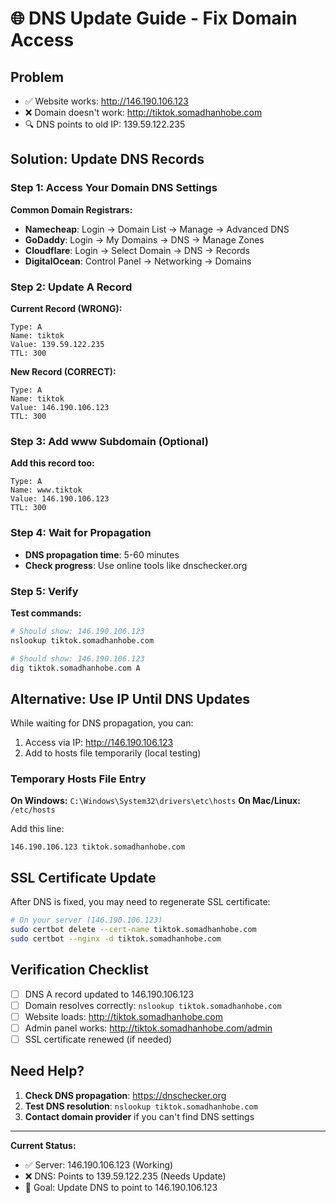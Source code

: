 # 🌐 DNS Update Guide - Fix Domain Access

## Problem
- ✅ Website works: http://146.190.106.123
- ❌ Domain doesn't work: http://tiktok.somadhanhobe.com
- 🔍 DNS points to old IP: 139.59.122.235

## Solution: Update DNS Records

### Step 1: Access Your Domain DNS Settings

**Common Domain Registrars:**
- **Namecheap**: Login → Domain List → Manage → Advanced DNS
- **GoDaddy**: Login → My Domains → DNS → Manage Zones
- **Cloudflare**: Login → Select Domain → DNS → Records
- **DigitalOcean**: Control Panel → Networking → Domains

### Step 2: Update A Record

**Current Record (WRONG):**
```
Type: A
Name: tiktok
Value: 139.59.122.235
TTL: 300
```

**New Record (CORRECT):**
```
Type: A
Name: tiktok
Value: 146.190.106.123
TTL: 300
```

### Step 3: Add www Subdomain (Optional)

**Add this record too:**
```
Type: A
Name: www.tiktok
Value: 146.190.106.123
TTL: 300
```

### Step 4: Wait for Propagation

- **DNS propagation time**: 5-60 minutes
- **Check progress**: Use online tools like dnschecker.org

### Step 5: Verify

**Test commands:**
```bash
# Should show: 146.190.106.123
nslookup tiktok.somadhanhobe.com

# Should show: 146.190.106.123
dig tiktok.somadhanhobe.com A
```

## Alternative: Use IP Until DNS Updates

While waiting for DNS propagation, you can:
1. Access via IP: http://146.190.106.123
2. Add to hosts file temporarily (local testing)

### Temporary Hosts File Entry
**On Windows:** `C:\Windows\System32\drivers\etc\hosts`
**On Mac/Linux:** `/etc/hosts`

Add this line:
```
146.190.106.123 tiktok.somadhanhobe.com
```

## SSL Certificate Update

After DNS is fixed, you may need to regenerate SSL certificate:

```bash
# On your server (146.190.106.123)
sudo certbot delete --cert-name tiktok.somadhanhobe.com
sudo certbot --nginx -d tiktok.somadhanhobe.com
```

## Verification Checklist

- [ ] DNS A record updated to 146.190.106.123
- [ ] Domain resolves correctly: `nslookup tiktok.somadhanhobe.com`
- [ ] Website loads: http://tiktok.somadhanhobe.com
- [ ] Admin panel works: http://tiktok.somadhanhobe.com/admin
- [ ] SSL certificate renewed (if needed)

## Need Help?

1. **Check DNS propagation**: https://dnschecker.org
2. **Test DNS resolution**: `nslookup tiktok.somadhanhobe.com`
3. **Contact domain provider** if you can't find DNS settings

---

**Current Status:**
- ✅ Server: 146.190.106.123 (Working)
- ❌ DNS: Points to 139.59.122.235 (Needs Update)
- 🎯 Goal: Update DNS to point to 146.190.106.123

